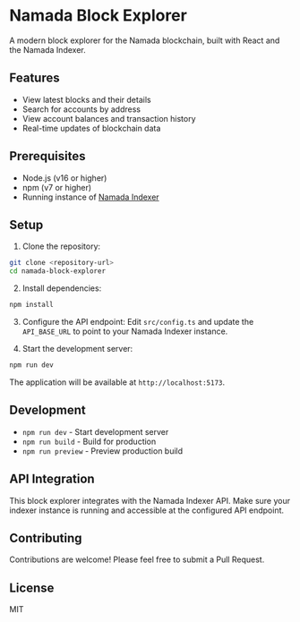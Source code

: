 # Namada Block Explorer

A modern block explorer for the Namada blockchain, built with React and the Namada Indexer.

## Features

- View latest blocks and their details
- Search for accounts by address
- View account balances and transaction history
- Real-time updates of blockchain data

## Prerequisites

- Node.js (v16 or higher)
- npm (v7 or higher)
- Running instance of [Namada Indexer](https://github.com/anoma/namada-indexer)

## Setup

1. Clone the repository:
```bash
git clone <repository-url>
cd namada-block-explorer
```

2. Install dependencies:
```bash
npm install
```

3. Configure the API endpoint:
Edit `src/config.ts` and update the `API_BASE_URL` to point to your Namada Indexer instance.

4. Start the development server:
```bash
npm run dev
```

The application will be available at `http://localhost:5173`.

## Development

- `npm run dev` - Start development server
- `npm run build` - Build for production
- `npm run preview` - Preview production build

## API Integration

This block explorer integrates with the Namada Indexer API. Make sure your indexer instance is running and accessible at the configured API endpoint.

## Contributing

Contributions are welcome! Please feel free to submit a Pull Request.

## License

MIT
